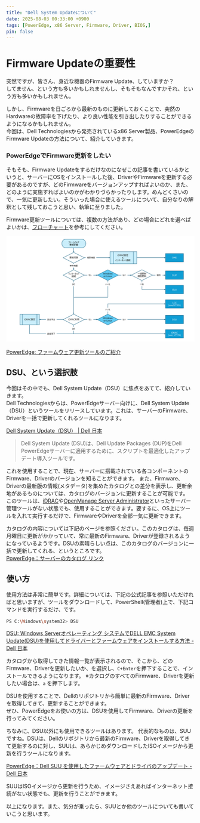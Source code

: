 ```yaml
---
title: "Dell System Updateについて"
date: 2025-08-03 00:33:00 +0900
tags: [PowerEdge, x86 Server, Firmware, Driver, BIOS,]
pin: false
---
```


# Firmware Updateの重要性
突然ですが、皆さん、身近な機器のFirmware Update、していますか？\
してません、という方も多いかもしれませんし、そもそもなんですかそれ、という方も多いかもしれません。

しかし、Firmwareを日ごろから最新のものに更新しておくことで、突然のHardwareの故障率を下げたり、より良い性能を引き出したりすることができるようになるかもしれません。\
今回は、Dell Technologiesから発売されているx86 Server製品、PowerEdgeのFirmware Updateの方法について、紹介していきます。

### PowerEdgeでFirmware更新をしたい
そもそも、Firmware Updateをするだけなのになぜこの記事を書いているかというと、サーバーにOSをインストールした後、DriverやFirmwareを更新する必要があるのですが、どのFirmwareをバージョンアップすればよいのか、また、どのように実施すればよいのかがわかりづらかったりします。めんどくさいので、一気に更新したい。そういった場合に使えるツールについて、自分なりの解釈として残しておこうと思い、執筆に至りました。

Firmware更新ツールについては、複数の方法があり、どの場合にどれを選べばよいかは、[フローチャート](https://www.dell.com/support/kbdoc/ja-jp/000240818/)を参考にしてください。

![推奨ツール確認フローチャート](assets/images/ka06P0000009DzdQAE.png)

[PowerEdge: ファームウェア更新ツールのご紹介](https://www.dell.com/support/kbdoc/ja-jp/000240818/)

## DSU、という選択肢
今回はその中でも、Dell System Update（DSU）に焦点をあてて、紹介していきます。\
Dell Technologiesからは、PowerEdgeサーバー向けに、Dell System Update（DSU）というツールをリリースしています。これは、サーバーのFirmware、Driverを一括で更新してくれるツールになります。

[Dell System Update（DSU） | Dell 日本](https://www.dell.com/support/kbdoc/ja-jp/000130590/)
>Dell System Update (DSU)は、Dell Update Packages (DUP)をDell PowerEdgeサーバーに適用するために、スクリプトを最適化したアップデート導入ツールです。

これを使用することで、現在、サーバーに搭載されている各コンポーネントのFirmware、Driverのバージョンを知ることができます。
また、Firmware、Driverの最新版の情報(メタデータ)を集めたカタログとの差分を表示し、更新余地があるものについては、カタログのバージョンに更新することが可能です。\
このツールは、[iDRAC](https://www.dell.com/ja-jp/lp/dt/open-manage-idrac)や[OpenManage Server Administrator](https://www.dell.com/support/kbdoc/ja-jp/000132087/)といったサーバー管理ツールがない状態でも、使用することができます。要するに、OS上にツールを入れて実行するだけで、FirmwareやDriverを全部一気に更新できます。

カタログの内容については下記のページを参照ください。このカタログは、毎週月曜日に更新がかかっていて、常に最新のFirmware、Driverが登録されるようになっているようです。DSUの素晴らしい点は、このカタログのバージョンに一括で更新してくれる、というところです。\
[PowerEdge：サーバーのカタログ リンク](https://www.dell.com/support/kbdoc/ja-jp/000132986/)


## 使い方

使用方法は非常に簡単です。詳細については、下記の公式記事を参照いただければと思いますが、ツールをダウンロードして、PowerShell(管理者)上で、下記コマンドを実行するだけ、です。

```bash
PS C:\Windows\system32> DSU
```

[DSU: Windows Serverオペレーティング システムでDELL EMC System Update(DSU)を使用してドライバーとファームウェアをインストールする方法 - Dell 日本](https://www.dell.com/support/kbdoc/ja-jp/000116751/)

カタログから取得してきた情報一覧が表示されるので、そこから、どのFirmware、Driverを更新したいか、を選択し、`C+Enter`を押下することで、インストールできるようになります。
※カタログのすべてのFirmware、Driverを更新したい場合は、`a` を押下します。

DSUを使用することで、Dellのリポジトリから簡単に最新のFirmware、Driverを取得してきて、更新することができます。\
ぜひ、PowerEdgeをお使いの方は、DSUを使用してFirmware、Driverの更新を行ってみてください。

ちなみに、DSU以外にも使用できるツールはあります。
代表的なものは、SUUですね。DSUは、Dellのリポジトリから最新のFirmware、Driverを取得してきて更新するのに対し、SUUは、あらかじめダウンロードしたISOイメージから更新を行うツールになります。

[PowerEdge：Dell SUU を使用したファームウェアとドライバのアップデート - Dell 日本](https://www.dell.com/support/kbdoc/ja-jp/000226185/)

SUUはISOイメージから更新を行うため、イメージさえあればインターネット接続がない状態でも、更新を行うことができます。

以上になります。また、気分が乗ったら、SUUとか他のツールについても書いていこうと思います。